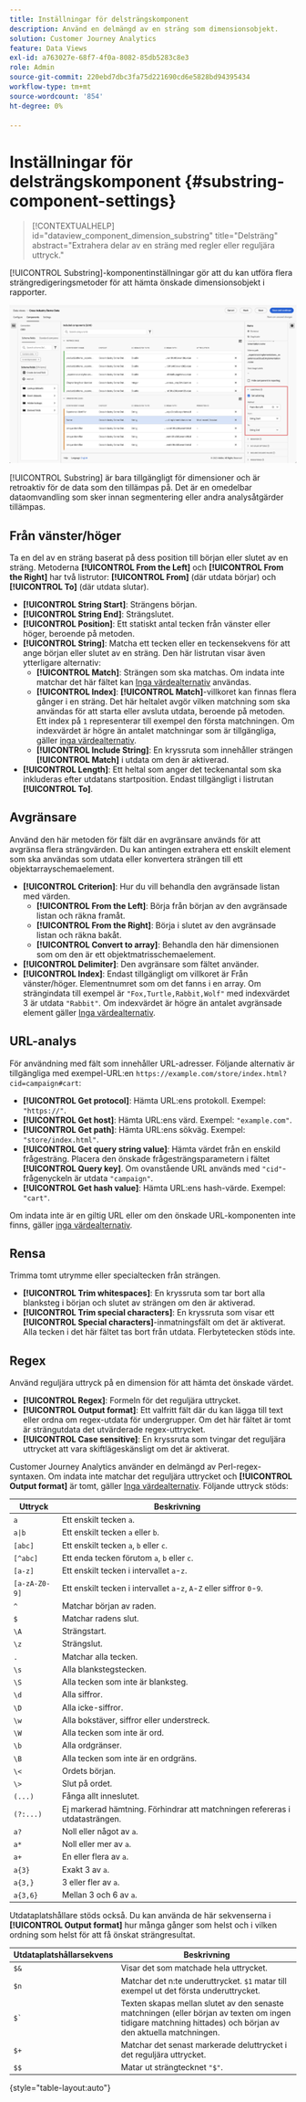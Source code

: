 ```yaml
---
title: Inställningar för delsträngskomponent
description: Använd en delmängd av en sträng som dimensionsobjekt.
solution: Customer Journey Analytics
feature: Data Views
exl-id: a763027e-68f7-4f0a-8082-85db5283c8e3
role: Admin
source-git-commit: 220ebd7dbc3fa75d221690cd6e5828bd94395434
workflow-type: tm+mt
source-wordcount: '854'
ht-degree: 0%

---
```


# Inställningar för delsträngskomponent {#substring-component-settings}

<!-- markdownlint-disable MD034 -->

>[!CONTEXTUALHELP]
>id="dataview_component_dimension_substring"
>title="Delsträng"
>abstract="Extrahera delar av en sträng med regler eller reguljära uttryck."

<!-- markdownlint-enable MD034 -->


[!UICONTROL Substring]-komponentinställningar gör att du kan utföra flera strängredigeringsmetoder för att hämta önskade dimensionsobjekt i rapporter.

![Inställningar för delsträng](../assets/substring-settings.png)

[!UICONTROL Substring] är bara tillgängligt för dimensioner och är retroaktiv för de data som den tillämpas på. Det är en omedelbar dataomvandling som sker innan segmentering eller andra analysåtgärder tillämpas.

## Från vänster/höger

Ta en del av en sträng baserat på dess position till början eller slutet av en sträng. Metoderna **[!UICONTROL From the Left]** och **[!UICONTROL From the Right]** har två listrutor: **[!UICONTROL From]** (där utdata börjar) och **[!UICONTROL To]** (där utdata slutar).

* **[!UICONTROL String Start]**: Strängens början.
* **[!UICONTROL String End]**: Strängslutet.
* **[!UICONTROL Position]**: Ett statiskt antal tecken från vänster eller höger, beroende på metoden.
* **[!UICONTROL String]**: Matcha ett tecken eller en teckensekvens för att ange början eller slutet av en sträng. Den här listrutan visar även ytterligare alternativ:
   * **[!UICONTROL Match]**: Strängen som ska matchas. Om indata inte matchar det här fältet kan [Inga värdealternativ](no-value-options.md) användas.
   * **[!UICONTROL Index]**: **[!UICONTROL Match]**-villkoret kan finnas flera gånger i en sträng. Det här heltalet avgör vilken matchning som ska användas för att starta eller avsluta utdata, beroende på metoden. Ett index på `1` representerar till exempel den första matchningen. Om indexvärdet är högre än antalet matchningar som är tillgängliga, gäller [inga värdealternativ](no-value-options.md).
   * **[!UICONTROL Include String]**: En kryssruta som innehåller strängen **[!UICONTROL Match]** i utdata om den är aktiverad.
* **[!UICONTROL Length]**: Ett heltal som anger det teckenantal som ska inkluderas efter utdatans startposition. Endast tillgängligt i listrutan **[!UICONTROL To]**.

## Avgränsare

Använd den här metoden för fält där en avgränsare används för att avgränsa flera strängvärden. Du kan antingen extrahera ett enskilt element som ska användas som utdata eller konvertera strängen till ett objektarrayschemaelement.

* **[!UICONTROL Criterion]**: Hur du vill behandla den avgränsade listan med värden.
   * **[!UICONTROL From the Left]**: Börja från början av den avgränsade listan och räkna framåt.
   * **[!UICONTROL From the Right]**: Börja i slutet av den avgränsade listan och räkna bakåt.
   * **[!UICONTROL Convert to array]**: Behandla den här dimensionen som om den är ett objektmatrisschemaelement.
* **[!UICONTROL Delimiter]**: Den avgränsare som fältet använder.
* **[!UICONTROL Index]**: Endast tillgängligt om villkoret är Från vänster/höger. Elementnumret som om det fanns i en array. Om strängindata till exempel är `"Fox,Turtle,Rabbit,Wolf"` med indexvärdet 3 är utdata `"Rabbit"`. Om indexvärdet är högre än antalet avgränsade element gäller [Inga värdealternativ](no-value-options.md).

## URL-analys

För användning med fält som innehåller URL-adresser. Följande alternativ är tillgängliga med exempel-URL:en `https://example.com/store/index.html?cid=campaign#cart`:

* **[!UICONTROL Get protocol]**: Hämta URL:ens protokoll. Exempel: `"https://"`.
* **[!UICONTROL Get host]**: Hämta URL:ens värd. Exempel: `"example.com"`.
* **[!UICONTROL Get path]**: Hämta URL:ens sökväg. Exempel: `"store/index.html"`.
* **[!UICONTROL Get query string value]**: Hämta värdet från en enskild frågesträng. Placera den önskade frågesträngsparametern i fältet **[!UICONTROL Query key]**. Om ovanstående URL används med `"cid"`-frågenyckeln är utdata `"campaign"`.
* **[!UICONTROL Get hash value]**: Hämta URL:ens hash-värde. Exempel: `"cart"`.

Om indata inte är en giltig URL eller om den önskade URL-komponenten inte finns, gäller [inga värdealternativ](no-value-options.md).

## Rensa

Trimma tomt utrymme eller specialtecken från strängen.

* **[!UICONTROL Trim whitespaces]**: En kryssruta som tar bort alla blanksteg i början och slutet av strängen om den är aktiverad.
* **[!UICONTROL Trim special characters]**: En kryssruta som visar ett **[!UICONTROL Special characters]**-inmatningsfält om det är aktiverat. Alla tecken i det här fältet tas bort från utdata. Flerbytetecken stöds inte.

## Regex

Använd reguljära uttryck på en dimension för att hämta det önskade värdet.

* **[!UICONTROL Regex]**: Formeln för det reguljära uttrycket.
* **[!UICONTROL Output format]**: Ett valfritt fält där du kan lägga till text eller ordna om regex-utdata för undergrupper. Om det här fältet är tomt är strängutdata det utvärderade regex-uttrycket.
* **[!UICONTROL Case sensitive]**: En kryssruta som tvingar det reguljära uttrycket att vara skiftlägeskänsligt om det är aktiverat.

Customer Journey Analytics använder en delmängd av Perl-regex-syntaxen. Om indata inte matchar det reguljära uttrycket och **[!UICONTROL Output format]** är tomt, gäller [Inga värdealternativ](no-value-options.md). Följande uttryck stöds:

| Uttryck | Beskrivning |
| --- | --- |
| `a` | Ett enskilt tecken `a`. |
| `a\|b` | Ett enskilt tecken `a` eller `b`. |
| `[abc]` | Ett enskilt tecken `a`, `b` eller `c`. |
| `[^abc]` | Ett enda tecken förutom `a`, `b` eller `c`. |
| `[a-z]` | Ett enskilt tecken i intervallet `a`-`z`. |
| `[a-zA-Z0-9]` | Ett enskilt tecken i intervallet `a`-`z`, `A`-`Z` eller siffror `0`-`9`. |
| `^` | Matchar början av raden. |
| `$` | Matchar radens slut. |
| `\A` | Strängstart. |
| `\z` | Strängslut. |
| `.` | Matchar alla tecken. |
| `\s` | Alla blankstegstecken. |
| `\S` | Alla tecken som inte är blanksteg. |
| `\d` | Alla siffror. |
| `\D` | Alla icke-siffror. |
| `\w` | Alla bokstäver, siffror eller understreck. |
| `\W` | Alla tecken som inte är ord. |
| `\b` | Alla ordgränser. |
| `\B` | Alla tecken som inte är en ordgräns. |
| `\<` | Ordets början. |
| `\>` | Slut på ordet. |
| `(...)` | Fånga allt inneslutet. |
| `(?:...)` | Ej markerad hämtning. Förhindrar att matchningen refereras i utdatasträngen. |
| `a?` | Noll eller något av `a`. |
| `a*` | Noll eller mer av `a`. |
| `a+` | En eller flera av `a`. |
| `a{3}` | Exakt 3 av `a`. |
| `a{3,}` | 3 eller fler av `a`. |
| `a{3,6}` | Mellan 3 och 6 av `a`. |

Utdataplatshållare stöds också. Du kan använda de här sekvenserna i **[!UICONTROL Output format]** hur många gånger som helst och i vilken ordning som helst för att få önskat strängresultat.

| Utdataplatshållarsekvens | Beskrivning |
| --- | --- |
| `$&` | Visar det som matchade hela uttrycket. |
| `$n` | Matchar det n:te underuttrycket. `$1` matar till exempel ut det första underuttrycket. |
| ``$` `` | Texten skapas mellan slutet av den senaste matchningen (eller början av texten om ingen tidigare matchning hittades) och början av den aktuella matchningen. |
| `$+` | Matchar det senast markerade deluttrycket i det reguljära uttrycket. |
| `$$` | Matar ut strängtecknet `"$"`. |

{style="table-layout:auto"}
